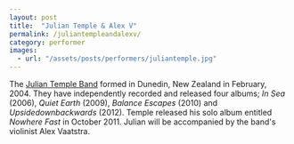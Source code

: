 ```yaml
---
layout: post
title:  "Julian Temple & Alex V"
permalink: /juliantempleandalexv/
category: performer
images: 
  - url: "/assets/posts/performers/juliantemple.jpg"
---
```


The [Julian Temple Band](https://www.facebook.com/juliantempleband) formed in Dunedin, New Zealand in February, 2004. They have independently recorded and released four albums; _In Sea_ (2006), _Quiet Earth_ (2009), _Balance Escapes_ (2010) and _Upsidedownbackwards_ (2012). Temple released his solo album entitled _Nowhere Fast_ in October 2011. Julian will be accompanied by the band's violinist Alex Vaatstra.
